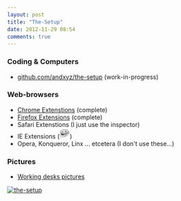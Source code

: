 ```yaml
---
layout: post
title: "The-Setup"
date: 2012-11-29 08:54
comments: true
---
```


### Coding & Computers

 - [github.com/andxyz/the-setup][mysetup-github] (work-in-progress)

### Web-browsers

- [Chrome Extenstions][mysetup-chrome] (complete)
- [Firefox Extensions][mysetup-firefox] (complete)
- Safari Extenstions (I just use the inspector)
- IE Extensions (<img class="emoji plain" src="/images/custom/trollface.png" width="24" height="24">)
- Opera, Konqueror, Linx ... etcetera (I don't use these...)

### Pictures

- [Working desks pictures][mysetup-flickr]

<a data-flickr-embed="true"  href="https://www.flickr.com/photos/andxyz/albums/72157632131411262" title="the-setup"><img src="https://farm9.staticflickr.com/8200/8230031470_eb2c5b4bbd_z.jpg" width="360" height="640" alt="the-setup"></a><script async src="//embedr.flickr.com/assets/client-code.js" charset="utf-8"></script>

[mysetup-chrome]: /pages/chrome-extensions/
[mysetup-firefox]: /pages/firefox-extensions/
[mysetup-github]: http://github.com/andxyz/the-setup#readme
[mysetup-flickr]: http://www.flickr.com/photos/andxyz/8230031692/in/set-72157632131411262/
